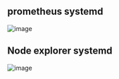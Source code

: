 ## prometheus systemd

![image](https://github.com/user-attachments/assets/44cd67f8-67b0-4f9c-91e0-1921a0945ba6)

## Node explorer systemd

![image](https://github.com/user-attachments/assets/e35ac8e9-fc18-4e6c-9195-b177a38159fa)
